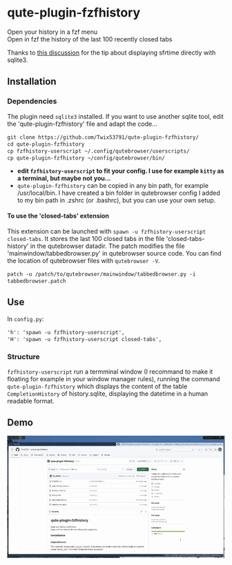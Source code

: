 # qute-plugin-fzfhistory

Open your history in a fzf menu  
Open in fzf the history of the last 100 recently closed tabs

Thanks to [this discussion](https://github.com/qutebrowser/qutebrowser/issues/8141) for the tip about displaying sfrtime directly with sqlite3.

## Installation
### Dependencies
The plugin need `sqlite3` installed. If you want to use another sqlite tool, edit the 'qute-plugin-fzfhistory' file and adapt the code...

```
git clone https://github.com/Twix53791/qute-plugin-fzfhistory/
cd qute-plugin-fzfhistory
cp fzfhistory-userscript ~/.config/qutebrowser/userscripts/
cp qute-plugin-fzfhistory ~/config/qutebrowser/bin/
```

* **edit `fzfhistory-userscript` to fit your config. I use for example `kitty` as a terminal, but maybe not you...**
* `qute-plugin-fzfhistory` can be copied in any bin path, for example /usr/local/bin. I have created a bin folder in qutebrowser config I added to my bin path in .zshrc (or .bashrc), but you can use your own setup.

#### To use the 'closed-tabs' extension
This extension can be launched with `spawn -u fzfhistory-userscript closed-tabs`.
It stores the last 100 closed tabs in the file 'closed-tabs-history' in the qutebrowser datadir. The patch modifies the file 'mainwindow/tabbedbrowser.py' in qutebrowser source code. You can find the location of qutebrowser files with `qutebrowser -V`.

```
patch -u /patch/to/qutebrowser/mainwindow/tabbedbrowser.py -i tabbedbrowser.patch
```

## Use
In `config.py`:
```
'h': 'spawn -u fzfhistory-userscript',
'H': 'spawn -u fzfhistory-userscript closed-tabs',
```

### Structure
`fzfhistory-userscript` run a termminal window (I recommand to make it floating for example in your window manager rules), running the command `qute-plugin-fzfhistory` which displays the content of the table `CompletionHistory` of history.sqlite, displaying the datetime in a human readable format.

## Demo

![](https://github.com/Twix53791/qute-plugin-fzfhistory/blob/main/demo.gif)
